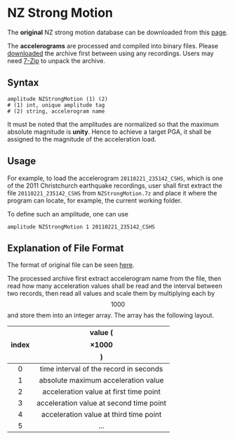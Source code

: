 # NZ Strong Motion

The **original** NZ strong motion database can be downloaded from this [page](https://www.geonet.org.nz/data/supplementary/nzsmdb).

The **accelerograms** are processed and compiled into binary files. Please [downloaded](NZStrongMotion.7z) the archive first between using any recordings. Users may need [7-Zip](https://www.7-zip.org/download.html) to unpack the archive.

## Syntax

```
amplitude NZStrongMotion (1) (2)
# (1) int, unique amplitude tag
# (2) string, accelerogram name
```

It must be noted that the amplitudes are normalized so that the maximum absolute magnitude is **unity**. Hence to achieve a target PGA, it shall be assigned to the magnitude of the acceleration load.

## Usage

For example, to load the accelerogram `20110221_235142_CSHS`, which is one of the 2011 Christchurch earthquake recordings, user shall first extract the file `20110221_235142_CSHS` from `NZStrongMotion.7z` and place it where the program can locate, for example, the current working folder.

To define such an amplitude, one can use

```
amplitude NZStrongMotion 1 20110221_235142_CSHS
```

## Explanation of File Format

The format of original file can be seen [here](https://www.geonet.org.nz/data/supplementary/strong_motion_file_formats).

The processed archive first extract accelerogram name from the file, then read how many acceleration values shall be read and the interval between two records, then read all values and scale them by multiplying each by $$1000$$ and store them into an integer array. The array has the following layout.

| index |         value ($$\times1000$$)          |
| :---: | :-------------------------------------: |
|   0   | time interval of the record in seconds  |
|   1   |   absolute maximum acceleration value   |
|   2   | acceleration value at first time point  |
|   3   | acceleration value at second time point |
|   4   | acceleration value at third time point  |
|   5   |                   ...                   |
